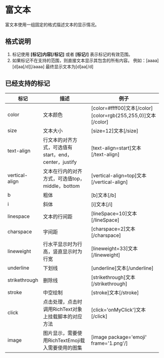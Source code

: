 # 富文本
富文本使用一组固定的格式描述文本的显示情况。

## 格式说明
1. 标记使用 __[标记]内容[/标记]__ 或者 __[标记/]__ 表示标记的有效范围。
2. 如果标记不在支持的范围，则直接文本显示其包含的所有内容。
	例如：[aaaa][d]aa[/d][/aaaa] 最终显示文本为[d]aa[/d]

## 已经支持的标记
| 标记 | 描述 | 例子 |
|-----|-----|-----|
| color | 文本颜色 | [color=#ffff00]文本[/color][color=rgb(255,255,0)]文本[/color] |
| size | 文本大小 | [size=12]文本[/size] |
| text-align | 行文本的对齐方式，可选值有start，end，center，justify | [text-align=start]文本[/text-align] |
| vertical-align | 文本在行内的对齐方式，可选值top，middle，bottom |[vertical-align=top]文本[/vertical-align] |
| b | 粗体 | [b]文本[/b] |
| i | 斜体 | [i]文本[/i] |
| linespace | 文本的行间距 | [lineSpace=10]文本[/lineSpace] |
| charspace | 字间距 | [charspace=2]文本[/charspace] |
| lineweight | 行水平显示时为行高，竖直显示时为行宽 | [lineweight=33]文本[/lineweight] |
| underline | 下划线 | [underline]文本[/underline] |
| strikethrough | 删除线 | [strikethrough]文本[/strikethrough] |
| stroke | 中空绘制 | [stroke]文本[/stroke] |
| click | 点击处理，点击时调用RichText对象上挂载脚本的对应方法 | [click='onMyClick']文本[/click] |
| image | 图片显示，需要使用RichTextEmoji载入需要使用的图集 | [image package='emoji' frame='1.png'/] |